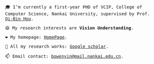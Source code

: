 

<samp>
  
:mortar_board: I’m currently a first-year PHD of VCIP, College of Computer Science, Nankai University, supervised by Prof. [Qi-Bin Hou](https://houqb.github.io/).

:laughing: My research interests are **Vision Understanding**.

❤️ My homepage: [HomePage](https://yinbow.github.io/).

:page_with_curl: All my research works:  [Google scholar](https://scholar.google.cz/citations?view_op=list_works&hl=zh-CN&user=xr_FRrEAAAAJ).

:mailbox: Email contact: bowenyin@mail.nankai.edu.cn.
